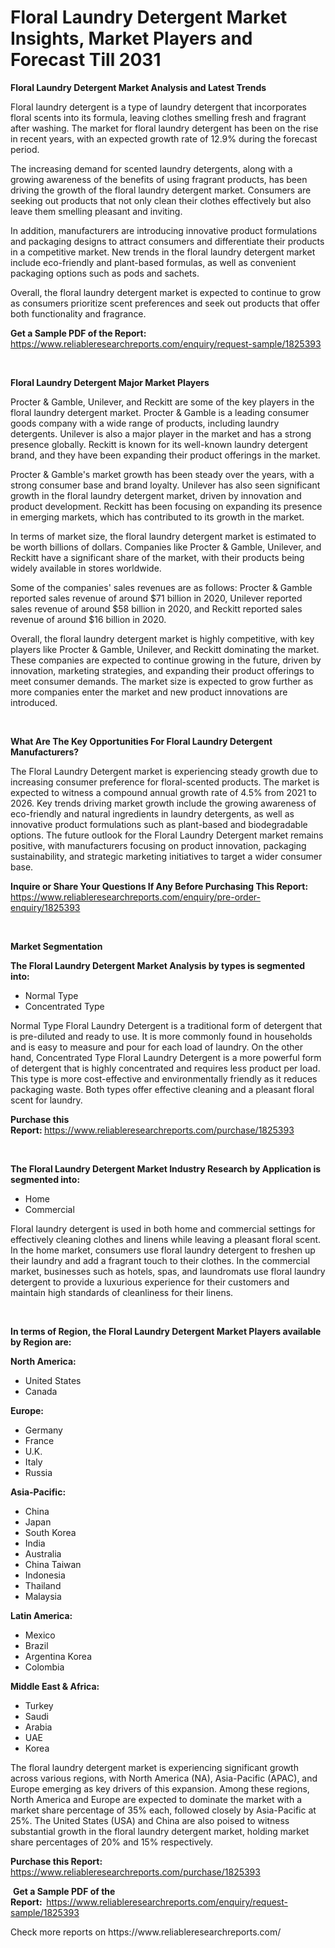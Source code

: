 <p><h1>Floral Laundry Detergent Market Insights, Market Players and Forecast Till 2031</h1></p><p><strong>Floral Laundry Detergent Market Analysis and Latest Trends</strong></p>
<p><p>Floral laundry detergent is a type of laundry detergent that incorporates floral scents into its formula, leaving clothes smelling fresh and fragrant after washing. The market for floral laundry detergent has been on the rise in recent years, with an expected growth rate of 12.9% during the forecast period. </p><p>The increasing demand for scented laundry detergents, along with a growing awareness of the benefits of using fragrant products, has been driving the growth of the floral laundry detergent market. Consumers are seeking out products that not only clean their clothes effectively but also leave them smelling pleasant and inviting.</p><p>In addition, manufacturers are introducing innovative product formulations and packaging designs to attract consumers and differentiate their products in a competitive market. New trends in the floral laundry detergent market include eco-friendly and plant-based formulas, as well as convenient packaging options such as pods and sachets.</p><p>Overall, the floral laundry detergent market is expected to continue to grow as consumers prioritize scent preferences and seek out products that offer both functionality and fragrance.</p></p>
<p><strong>Get a Sample PDF of the Report:&nbsp;</strong> <a href="https://www.reliableresearchreports.com/enquiry/request-sample/1825393">https://www.reliableresearchreports.com/enquiry/request-sample/1825393</a></p>
<p>&nbsp;</p>
<p><strong>Floral Laundry Detergent Major Market Players</strong></p>
<p><p>Procter & Gamble, Unilever, and Reckitt are some of the key players in the floral laundry detergent market. Procter & Gamble is a leading consumer goods company with a wide range of products, including laundry detergents. Unilever is also a major player in the market and has a strong presence globally. Reckitt is known for its well-known laundry detergent brand, and they have been expanding their product offerings in the market.</p><p>Procter & Gamble's market growth has been steady over the years, with a strong consumer base and brand loyalty. Unilever has also seen significant growth in the floral laundry detergent market, driven by innovation and product development. Reckitt has been focusing on expanding its presence in emerging markets, which has contributed to its growth in the market.</p><p>In terms of market size, the floral laundry detergent market is estimated to be worth billions of dollars. Companies like Procter & Gamble, Unilever, and Reckitt have a significant share of the market, with their products being widely available in stores worldwide.</p><p>Some of the companies' sales revenues are as follows: Procter & Gamble reported sales revenue of around $71 billion in 2020, Unilever reported sales revenue of around $58 billion in 2020, and Reckitt reported sales revenue of around $16 billion in 2020.</p><p>Overall, the floral laundry detergent market is highly competitive, with key players like Procter & Gamble, Unilever, and Reckitt dominating the market. These companies are expected to continue growing in the future, driven by innovation, marketing strategies, and expanding their product offerings to meet consumer demands. The market size is expected to grow further as more companies enter the market and new product innovations are introduced.</p></p>
<p>&nbsp;</p>
<p><strong>What Are The Key Opportunities For Floral Laundry Detergent Manufacturers?</strong></p>
<p><p>The Floral Laundry Detergent market is experiencing steady growth due to increasing consumer preference for floral-scented products. The market is expected to witness a compound annual growth rate of 4.5% from 2021 to 2026. Key trends driving market growth include the growing awareness of eco-friendly and natural ingredients in laundry detergents, as well as innovative product formulations such as plant-based and biodegradable options. The future outlook for the Floral Laundry Detergent market remains positive, with manufacturers focusing on product innovation, packaging sustainability, and strategic marketing initiatives to target a wider consumer base.</p></p>
<p><strong>Inquire or Share Your Questions If Any Before Purchasing This Report:</strong> <a href="https://www.reliableresearchreports.com/enquiry/pre-order-enquiry/1825393">https://www.reliableresearchreports.com/enquiry/pre-order-enquiry/1825393</a></p>
<p>&nbsp;</p>
<p><strong>Market Segmentation</strong></p>
<p><strong>The Floral Laundry Detergent Market Analysis by types is segmented into:</strong></p>
<p><ul><li>Normal Type</li><li>Concentrated Type</li></ul></p>
<p><p>Normal Type Floral Laundry Detergent is a traditional form of detergent that is pre-diluted and ready to use. It is more commonly found in households and is easy to measure and pour for each load of laundry. On the other hand, Concentrated Type Floral Laundry Detergent is a more powerful form of detergent that is highly concentrated and requires less product per load. This type is more cost-effective and environmentally friendly as it reduces packaging waste. Both types offer effective cleaning and a pleasant floral scent for laundry.</p></p>
<p><strong>Purchase this Report:&nbsp;</strong><a href="https://www.reliableresearchreports.com/purchase/1825393">https://www.reliableresearchreports.com/purchase/1825393</a></p>
<p>&nbsp;</p>
<p><strong>The Floral Laundry Detergent Market Industry Research by Application is segmented into:</strong></p>
<p><ul><li>Home</li><li>Commercial</li></ul></p>
<p><p>Floral laundry detergent is used in both home and commercial settings for effectively cleaning clothes and linens while leaving a pleasant floral scent. In the home market, consumers use floral laundry detergent to freshen up their laundry and add a fragrant touch to their clothes. In the commercial market, businesses such as hotels, spas, and laundromats use floral laundry detergent to provide a luxurious experience for their customers and maintain high standards of cleanliness for their linens.</p></p>
<p>&nbsp;</p>
<p><strong>In terms of Region, the Floral Laundry Detergent Market Players available by Region are:</strong></p>
<p>
    <p> <strong> North America: </strong>
        <ul>
            <li>United States</li>
            <li>Canada</li>
        </ul>
        </p> 
    <p> <strong> Europe: </strong>
        <ul>
            <li>Germany</li>
            <li>France</li>
            <li>U.K.</li>
            <li>Italy</li>
            <li>Russia</li>
        </ul>
        </p> 
    <p> <strong> Asia-Pacific: </strong>
        <ul>
            <li>China</li>
            <li>Japan</li>
            <li>South Korea</li>
            <li>India</li>
            <li>Australia</li>
            <li>China Taiwan</li>
            <li>Indonesia</li>
            <li>Thailand</li>
            <li>Malaysia</li>
        </ul>
        </p> 
    <p> <strong> Latin America: </strong>
        <ul>
            <li>Mexico</li>
            <li>Brazil</li>
            <li>Argentina Korea</li>
            <li>Colombia</li>
        </ul>
        </p> 
    <p> <strong> Middle East & Africa: </strong>
        <ul>
            <li>Turkey</li>
            <li>Saudi</li>
            <li>Arabia</li>
            <li>UAE</li>
            <li>Korea</li>
        </ul>
    </p>
    </p>
<p><p>The floral laundry detergent market is experiencing significant growth across various regions, with North America (NA), Asia-Pacific (APAC), and Europe emerging as key drivers of this expansion. Among these regions, North America and Europe are expected to dominate the market with a market share percentage of 35% each, followed closely by Asia-Pacific at 25%. The United States (USA) and China are also poised to witness substantial growth in the floral laundry detergent market, holding market share percentages of 20% and 15% respectively.</p></p>
<p><strong>Purchase this Report: </strong><a href="https://www.reliableresearchreports.com/purchase/1825393">https://www.reliableresearchreports.com/purchase/1825393</a></p>
<p>&nbsp;<strong>Get a Sample PDF of the Report:&nbsp;&nbsp;</strong><a href="https://www.reliableresearchreports.com/enquiry/request-sample/1825393">https://www.reliableresearchreports.com/enquiry/request-sample/1825393</a></p>
<p><strong></strong></p>
<p>Check more reports on https://www.reliableresearchreports.com/</p>